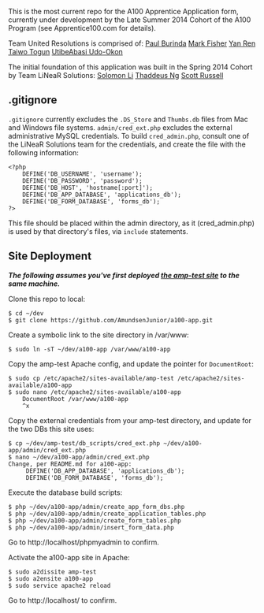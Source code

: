 This is the most current repo for the A100 Apprentice Application form, currently under development by the Late Summer 2014 Cohort of the A100 Program (see Apprentice100.com for details).

Team United Resolutions is comprised of:
[Paul Burinda](https://github.com/Paul-Burinda)
[Mark Fisher](https://github.com/mfishera100)
[Yan Ren](https://github.com/flymocha)
[Taiwo Togun](https://github.com/ttogun)
[UtibeAbasi Udo-Okon](https://github.com/BarukhOr)

The initial foundation of this application was built in the Spring 2014 Cohort by Team LiNeaR Solutions:
[Solomon Li](https://github.com/soloub)
[Thaddeus Ng](https://github.com/ThaddeusANg)
[Scott Russell](https://github.com/AmundsenJunior)

## .gitignore

`.gitignore` currently excludes the `.DS_Store` and `Thumbs.db` files from Mac and Windows file systems. `admin/cred_ext.php` excludes the external administrative MySQL credentials. To build `cred_admin.php`, consult one of the LiNeaR Solutions team for the credentials, and create the file with the following information:
```
<?php
    DEFINE('DB_USERNAME', 'username');
    DEFINE('DB_PASSWORD', 'password');
    DEFINE('DB_HOST', 'hostname[:port]');
    DEFINE('DB_APP_DATABASE', 'applications_db');
    DEFINE('DB_FORM_DATABASE', 'forms_db');
?>
```
This file should be placed within the admin directory, as it (cred_admin.php) is used by that directory's files, via `include` statements.

## Site Deployment
***The following assumes you've first deployed [the amp-test site](https://github.com/AmundsenJunior/amp-test) to the same machine.***

Clone this repo to local:
```
$ cd ~/dev
$ git clone https://github.com/AmundsenJunior/a100-app.git
```

Create a symbolic link to the site directory in /var/www:
```
$ sudo ln -sT ~/dev/a100-app /var/www/a100-app
```

Copy the amp-test Apache config, and update the pointer for ```DocumentRoot```:
```
$ sudo cp /etc/apache2/sites-available/amp-test /etc/apache2/sites-available/a100-app
$ sudo nano /etc/apache2/sites-available/a100-app
    DocumentRoot /var/www/a100-app
    ^x
```

Copy the external credentials from your amp-test directory, and update for the two DBs this site uses:
```
$ cp ~/dev/amp-test/db_scripts/cred_ext.php ~/dev/a100-app/admin/cred_ext.php
$ nano ~/dev/a100-app/admin/cred_ext.php
Change, per README.md for a100-app:
     DEFINE('DB_APP_DATABASE', 'applications_db');
     DEFINE('DB_FORM_DATABASE', 'forms_db');
```

Execute the database build scripts:
```
$ php ~/dev/a100-app/admin/create_app_form_dbs.php
$ php ~/dev/a100-app/admin/create_application_tables.php
$ php ~/dev/a100-app/admin/create_form_tables.php
$ php ~/dev/a100-app/admin/insert_form_data.php
```

Go to http://localhost/phpmyadmin to confirm.

Activate the a100-app site in Apache:
```
$ sudo a2dissite amp-test
$ sudo a2ensite a100-app
$ sudo service apache2 reload
```

Go to http://localhost/ to confirm.
